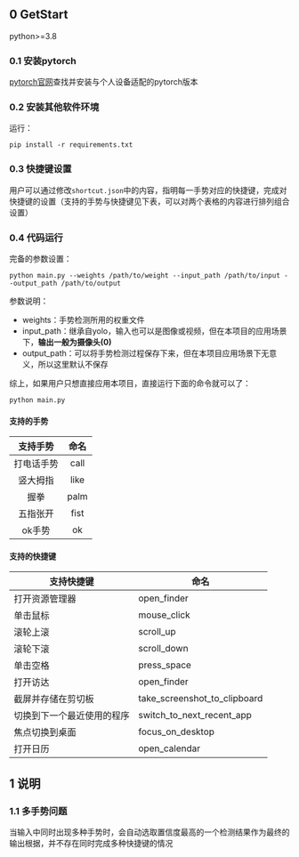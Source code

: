 ## 0 GetStart

python>=3.8

### 0.1 安装pytorch

[pytorch官网](https://pytorch.org/)查找并安装与个人设备适配的pytorch版本

### 0.2 安装其他软件环境

运行：

```
pip install -r requirements.txt
```

### 0.3 快捷键设置

​		用户可以通过修改`shortcut.json`中的内容，指明每一手势对应的快捷键，完成对快捷键的设置（支持的手势与快捷键见下表，可以对两个表格的内容进行排列组合设置）

### 0.4 代码运行

完备的参数设置：

```
python main.py --weights /path/to/weight --input_path /path/to/input --output_path /path/to/output
```

参数说明：

- weights：手势检测所用的权重文件
- input_path：继承自yolo，输入也可以是图像或视频，但在本项目的应用场景下，**输出一般为摄像头(0)**
- output_path：可以将手势检测过程保存下来，但在本项目应用场景下无意义，所以这里默认不保存

综上，如果用户只想直接应用本项目，直接运行下面的命令就可以了：

```
python main.py
```



#### 支持的手势

|  支持手势  | 命名 |
| :--------: | :--: |
| 打电话手势 | call |
|  竖大拇指  | like |
|    握拳    | palm |
|  五指张开  | fist |
|   ok手势   |  ok  |

#### 支持的快捷键

| 支持快捷键                 | 命名                         |
| -------------------------- | ---------------------------- |
| 打开资源管理器             | open_finder                  |
| 单击鼠标                   | mouse_click                  |
| 滚轮上滚                   | scroll_up                    |
| 滚轮下滚                   | scroll_down                  |
| 单击空格                   | press_space                  |
| 打开访达                   | open_finder                  |
| 截屏并存储在剪切板         | take_screenshot_to_clipboard |
| 切换到下一个最近使用的程序 | switch_to_next_recent_app    |
| 焦点切换到桌面             | focus_on_desktop             |
| 打开日历                   | open_calendar                |

## 1 说明

### 1.1 多手势问题

​		当输入中同时出现多种手势时，会自动选取置信度最高的一个检测结果作为最终的输出根据，并不存在同时完成多种快捷键的情况